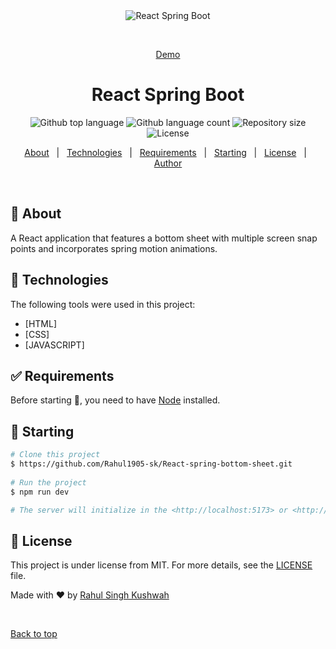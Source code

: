 <div align="center" id="top"> 
  <img src="./.github/app.gif" alt="React Spring Boot" />

  &#xa0;

   <a href="https://lucent-malabi-477417.netlify.app/">Demo</a>  
</div>

<h1 align="center">React Spring Boot</h1>

<p align="center">
  <img alt="Github top language" src="https://img.shields.io/github/languages/top/Rahul1905-sk/react-spring-boot?color=56BEB8">

  <img alt="Github language count" src="https://img.shields.io/github/languages/count/Rahul1905-sk/react-spring-boot?color=56BEB8">

  <img alt="Repository size" src="https://img.shields.io/github/repo-size/Rahul1905-sk/react-spring-boot?color=56BEB8">

  <img alt="License" src="https://img.shields.io/github/license/Rahul1905-sk/react-spring-boot?color=56BEB8">

  <!-- <img alt="Github issues" src="https://img.shields.io/github/issues/Rahul1905-sk/react-spring-boot?color=56BEB8" /> -->

  <!-- <img alt="Github forks" src="https://img.shields.io/github/forks/Rahul1905-sk/react-spring-boot?color=56BEB8" /> -->

  <!-- <img alt="Github stars" src="https://img.shields.io/github/stars/Rahul1905-sk/react-spring-boot?color=56BEB8" /> -->
</p>

<!-- Status -->

<!-- <h4 align="center"> 
	🚧  React Spring Boot 🚀 Under construction...  🚧
</h4> 

<hr> -->

<p align="center">
  <a href="#dart-about">About</a> &#xa0; | &#xa0;  
  <a href="#rocket-technologies">Technologies</a> &#xa0; | &#xa0;
  <a href="#white_check_mark-requirements">Requirements</a> &#xa0; | &#xa0;
  <a href="#checkered_flag-starting">Starting</a> &#xa0; | &#xa0;
  <a href="#memo-license">License</a> &#xa0; | &#xa0;
  <a href="https://github.com/Rahul1905-sk" target="_blank">Author</a>
</p>

<br>

## :dart: About ##

 A React application that features a bottom sheet with multiple screen 
snap points and incorporates spring motion animations. 
 
## :rocket: Technologies ##

The following tools were used in this project:

- [HTML] 
- [CSS] 
- [JAVASCRIPT] 

## :white_check_mark: Requirements ##

Before starting :checkered_flag:, you need to have  [Node](https://nodejs.org/en/) installed.

## :checkered_flag: Starting ##

```bash
# Clone this project
$ https://github.com/Rahul1905-sk/React-spring-bottom-sheet.git
 
# Run the project
$ npm run dev

# The server will initialize in the <http://localhost:5173> or <http://127.0.0.1:5173>
```

## :memo: License ##

This project is under license from MIT. For more details, see the [LICENSE](LICENSE.md) file.


Made with :heart: by <a href="https://github.com/Rahul1905-sk" target="_blank">Rahul Singh Kushwah</a>

&#xa0;

<a href="#top">Back to top</a>

